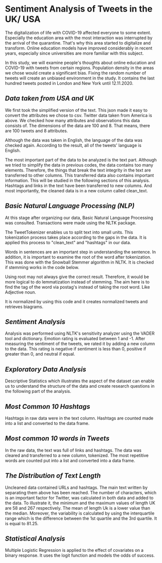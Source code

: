 # Sentiment Analysis of Tweets in the UK/ USA

The digitalization of life with COVID-19 affected everyone to some extent. Especially the education area with the most interaction was interrupted by the arrival of the quarantine. That's why this area started to digitalize and transform. Online education models have improved considerably in recent years, especially since universities are more familiar with this subject.

In this study, we will examine people's thoughts about online education and COVID-19 with tweets from certain regions. Population density in the areas we chose would create a significant bias. Fixing the random number of tweets will create an unbiased environment in the study. It contains the last hundred tweets posted in London and New York until 12.11.2020.

## *Data taken from USA and UK*


We first took the simplified version of the text. This json made it easy to convert the attributes we chose to csv. 
Twitter data taken from America is above. We checked how many attributes and observations this data consists of. The dimensions of the data are 100 and 8. That means, there are 100 tweets and 8 attributes.

Although the data was taken in English, the language of the data was checked again. According to the result, all of the tweets' language is English.


The most important part of the data to be analyzed is the text part. Although we tried to simplify the data in previous codes, the data contains too many elements. Therefore, the things that break the text integrity in the text are transferred to other columns. This transferred data also contains important information. This will be studied in the following sections of this analysis. Hashtags and links in the text have been transferred to new columns. And most importantly, the cleaned data is in a new column called clean_text.


## *Basic Natural Language Processing (NLP)*


At this stage after organizing our data, Basic Natural Language Processing was consulted. Transactions were made using the NLTK package.

The TweetTokenizer enables us to split text into small units. This tokenization process takes place according to the gaps in the data. It is applied this process to "clean_text" and "hashtags" in our data.

Words in sentences are an important step in understanding the sentence. In addition, it is important to examine the root of the word after tokenization. This was done with the Snowball Stemmer algorithm in NLTK. It is checked if stemming works in the code below.

Using root may not always give the correct result. Therefore, it would be more logical to do lemmatization instead of stemming. The aim here is to find the tag of the word via postag's instead of taking the root word. Like Adjective noun.

It is normalized by using this code and it creates normalized tweets and retrieves biagrams.

## *Sentiment Analysis*

Analysis was performed using NLTK's sensitivity analyzer using the VADER tool and dictionary. Emotion rating is evaluated between 1 and -1.
After measuring the sentiment of the tweets, we rated it by adding a new column to the data. This rating is negative if sentiment is less than 0, positive if greater than 0, and neutral if equal.

## *Exploratory Data Analysis*

Descriptive Statistics which illustrates the aspect of the dataset can enable us to understand the structure of the data and create research questions in the following part of the analysis.
## *Most Common 10 Hashtags*


Hashtags in raw data were in the text column. Hashtags are counted made into a list and converted to the data frame.

## *Most common 10 words in Tweets*

In the raw data, the text was full of links and hashtags. The data was cleared and  transferred to a new column, tokenized. The most repetitive words are counted put into a list and converted into a data frame.

## *The Distribution of Text Length*


Uncleaned data contained URLs and hashtags. The main text written by separating them above has been reached. The number of characters, which is an important factor for Twitter, was calculated in both data and added to the data.
To illustrate it, the minimum and the maximum values of length UK are 58 and 267 respectively. The mean of length Uk is a lower value than the median. Moreover, the variability is calculated by using the interquartile range which is the difference between the 1st quartile and the 3rd quartile. It is equal to 81.25.

## *Statistical Analysis*

Multiple Logistic Regression is applied to the effect of covariates on a binary response. It uses the logit function and models the odds of success.




